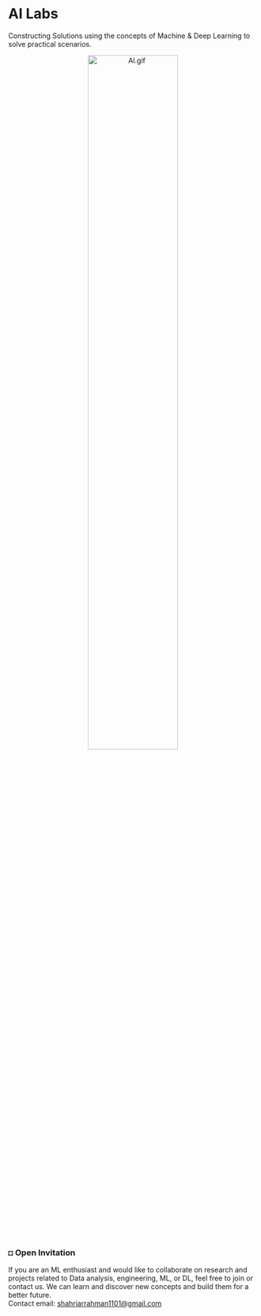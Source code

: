 # AI Labs
Constructing Solutions using the concepts of Machine & Deep Learning to solve practical scenarios.

<div align="center">
    <img width="60%" src="src/files/AI-Labs.gif" alt="AI.gif" >
</div>

</br></br>

### ◘ Open Invitation
If you are an ML enthusiast and would like to collaborate on research and projects related to Data analysis, engineering, ML, or DL, feel free to join or contact us. We can learn and discover new concepts and build them for a better future.
</br>
Contact email: shahriarrahman1101@gmail.com


